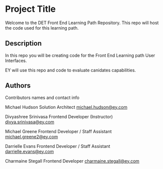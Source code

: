 # Project Title

Welcome to the DET Front End Learning Path Repository.
This repo will host the code used for this learning path.

## Description

In this repo you will be creating code for the Front End Learning path User Interfaces. 

EY will use this repo and code to evaluate canidates capabilities. 

## Authors

Contributors names and contact info

Michael Hudson
Solution Architect
michael.hudson@ey.com

Divyashree Srinivasa
Frontend Developer (Instructor)
divya.srinivasa@ey.com

Michael Greene
Frontend Developer / Staff Assistant
michael.greene2@ey.com

Darrielle Evans
Frontend Developer / Staff Assistant
darrielle.evans@ey.com

Charmaine Stegall
Frontend Developer
charmaine.stegall@ey.com
